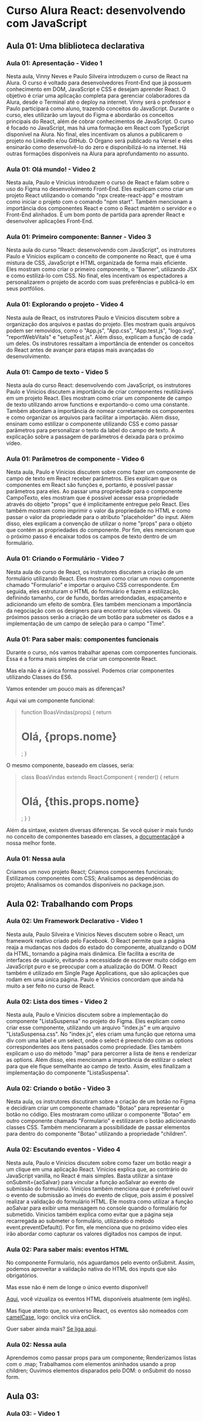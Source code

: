 # Curso Alura React: desenvolvendo com JavaScript

## Aula 01: Uma bliblioteca declarativa

### Aula 01: Apresentação - Video 1

Nesta aula, Vinny Neves e Paulo Silveira introduzem o curso de React na Alura. O curso é voltado para desenvolvedores Front-End que já possuem conhecimento em DOM, JavaScript e CSS e desejam aprender React. O objetivo é criar uma aplicação completa para gerenciar colaboradores da Alura, desde o Terminal até o deploy na internet. Vinny será o professor e Paulo participará como aluno, trazendo conceitos do JavaScript. Durante o curso, eles utilizarão um layout do Figma e abordarão os conceitos principais do React, além de cobrar conhecimentos de JavaScript. O curso é focado no JavaScript, mas há uma formação em React com TypeScript disponível na Alura. No final, eles incentivam os alunos a publicarem o projeto no LinkedIn e/ou GitHub. O Organo será publicado na Versel e eles ensinarão como desenvolvê-lo do zero e disponibilizá-lo na internet. Há outras formações disponíveis na Alura para aprofundamento no assunto.

### Aula 01: Olá mundo! - Video 2

Nesta aula, Paulo e Vinicius introduzem o curso de React e falam sobre o uso do Figma no desenvolvimento Front-End. Eles explicam como criar um projeto React utilizando o comando "npx create-react-app" e mostram como iniciar o projeto com o comando "npm start". Também mencionam a importância dos componentes React e como o React mantém o servidor e o Front-End alinhados. É um bom ponto de partida para aprender React e desenvolver aplicações Front-End.

### Aula 01: Primeiro componente: Banner - Video 3

Nesta aula do curso "React: desenvolvendo com JavaScript", os instrutores Paulo e Vinícios explicam o conceito de componente no React, que é uma mistura de CSS, JavaScript e HTML organizada de forma mais eficiente. Eles mostram como criar o primeiro componente, o "Banner", utilizando JSX e como estilizá-lo com CSS. No final, eles incentivam os espectadores a personalizarem o projeto de acordo com suas preferências e publicá-lo em seus portfólios.

### Aula 01: Explorando o projeto - Video 4

Nesta aula de React, os instrutores Paulo e Vinicios discutem sobre a organização dos arquivos e pastas do projeto. Eles mostram quais arquivos podem ser removidos, como o "App.js", "App.css", "App.test.js", "logo.svg", "reportWebVitals" e "setupTest.js". Além disso, explicam a função de cada um deles. Os instrutores ressaltam a importância de entender os conceitos do React antes de avançar para etapas mais avançadas do desenvolvimento.

### Aula 01: Campo de texto - Video 5

Nesta aula do curso React: desenvolvendo com JavaScript, os instrutores Paulo e Vinicios discutem a importância de criar componentes reutilizáveis em um projeto React. Eles mostram como criar um componente de campo de texto utilizando arrow functions e exportando-o como uma constante. Também abordam a importância de nomear corretamente os componentes e como organizar os arquivos para facilitar a importação. Além disso, ensinam como estilizar o componente utilizando CSS e como passar parâmetros para personalizar o texto da label do campo de texto. A explicação sobre a passagem de parâmetros é deixada para o próximo vídeo.

### Aula 01: Parâmetros de componente - Video 6

Nesta aula, Paulo e Vinicios discutem sobre como fazer um componente de campo de texto em React receber parâmetros. Eles explicam que os componentes em React são funções e, portanto, é possível passar parâmetros para eles. Ao passar uma propriedade para o componente CampoTexto, eles mostram que é possível acessar essa propriedade através do objeto "props" que é implicitamente entregue pelo React. Eles também mostram como imprimir o valor da propriedade no HTML e como passar o valor da propriedade para o atributo "placeholder" do input. Além disso, eles explicam a convenção de utilizar o nome "props" para o objeto que contém as propriedades do componente. Por fim, eles mencionam que o próximo passo é encaixar todos os campos de texto dentro de um formulário.

### Aula 01: Criando o Formulário - Video 7

Nesta aula do curso de React, os instrutores discutem a criação de um formulário utilizando React. Eles mostram como criar um novo componente chamado "Formulario" e importar o arquivo CSS correspondente. Em seguida, eles estruturam o HTML do formulário e fazem a estilização, definindo tamanho, cor de fundo, bordas arredondadas, espaçamento e adicionando um efeito de sombra. Eles também mencionam a importância da negociação com os designers para encontrar soluções viáveis. Os próximos passos serão a criação de um botão para submeter os dados e a implementação de um campo de seleção para o campo "Time".

### Aula 01: Para saber mais: componentes funcionais

Durante o curso, nós vamos trabalhar apenas com componentes funcionais. Essa é a forma mais simples de criar um componente React.

Mas ela não é a única forma possível. Podemos criar componentes utilizando Classes do ES6.

Vamos entender um pouco mais as diferenças?

Aqui vai um componente funcional:

>function BoasVindas(props) {
  return <h1>Olá, {props.nome}</h1>;
}

O mesmo componente, baseado em classes, seria:

>class BoasVindas extends React.Component {
  render() {
    return <h1>Olá, {this.props.nome}</h1>;
  }
}

Além da sintaxe, existem diversas diferenças. Se você quiser ir mais fundo no conceito de componentes baseado em classes, a [documentação](https://pt-br.legacy.reactjs.org/docs/components-and-props.html)é a nossa melhor fonte.

### Aula 01: Nessa aula

Criamos um novo projeto React;
Criamos componentes funcionais;
Estilizamos componentes com CSS;
Analisamos as dependências do projeto;
Analisamos os comandos disponíveis no package.json.

## Aula 02: Trabalhando com Props

### Aula 02: Um Framework Declarativo - Video 1

Nesta aula, Paulo Silveira e Vinicios Neves discutem sobre o React, um framework reativo criado pelo Facebook. O React permite que a página reaja a mudanças nos dados do estado do componente, atualizando o DOM da HTML, tornando a página mais dinâmica. Ele facilita a escrita de interfaces de usuário, evitando a necessidade de escrever muito código em JavaScript puro e se preocupar com a atualização do DOM. O React também é utilizado em Single Page Applications, que são aplicações que rodam em uma única página. Paulo e Vinicios concordam que ainda há muito a ser feito no curso de React.

### Aula 02: Lista dos times - Video 2

Nesta aula, Paulo e Vinicios discutem sobre a implementação do componente "ListaSuspensa" no projeto do Figma. Eles explicam como criar esse componente, utilizando um arquivo "index.js" e um arquivo "ListaSuspensa.css". No "index.js", eles criam uma função que retorna uma div com uma label e um select, onde o select é preenchido com as options correspondentes aos itens passados como propriedade. Eles também explicam o uso do método "map" para percorrer a lista de itens e renderizar as options. Além disso, eles mencionam a importância de estilizar o select para que ele fique semelhante ao campo de texto. Assim, eles finalizam a implementação do componente "ListaSuspensa".

### Aula 02: Criando o botão - Video 3

Nesta aula, os instrutores discutiram sobre a criação de um botão no Figma e decidiram criar um componente chamado "Botao" para representar o botão no código. Eles mostraram como utilizar o componente "Botao" em outro componente chamado "Formulario" e estilizaram o botão adicionando classes CSS. Também mencionaram a possibilidade de passar elementos para dentro do componente "Botao" utilizando a propriedade "children".

### Aula 02: Escutando eventos - Video 4

Nesta aula, Paulo e Vinicios discutem sobre como fazer um botão reagir a um clique em uma aplicação React. Vinicios explica que, ao contrário do JavaScript vanilla, no React é mais simples. Basta utilizar a sintaxe onSubmit={aoSalvar} para vincular a função aoSalvar ao evento de submissão do formulário. Vinicios também menciona que é preferível ouvir o evento de submissão ao invés do evento de clique, pois assim é possível realizar a validação do formulário HTML. Ele mostra como utilizar a função aoSalvar para exibir uma mensagem no console quando o formulário for submetido. Vinicios também explica como evitar que a página seja recarregada ao submeter o formulário, utilizando o método event.preventDefault(). Por fim, ele menciona que no próximo vídeo eles irão abordar como capturar os valores digitados nos campos de input.

### Aula 02: Para saber mais: eventos HTML

No componente Formulario, nós aguardamos pelo evento onSubmit. Assim, podemos aproveitar a validação nativa do HTML dos inputs que são obrigatórios.

Mas esse não é nem de longe o único evento disponível!

[Aqui](https://developer.mozilla.org/en-US/docs/Web/Events), você vizualiza os eventos HTML disponíveis atualmente (em inglês).

Mas fique atento que, no universo React, os eventos são nomeados com [camelCase](https://www.alura.com.br/artigos/convencoes-nomenclatura-camel-pascal-kebab-snake-case), logo: onclick vira onClick.

Quer saber ainda mais? [Se liga aqui](https://pt-br.legacy.reactjs.org/docs/handling-events.html).

### Aula 02: Nessa aula

Aprendemos como passar props para um componente;
Renderizamos listas com o .map;
Trabalhamos com elementos aninhados usando a prop children;
Ouvimos elementos disparados pelo DOM: o onSubmit do nosso form.

## Aula 03: 

### Aula 03:  - Video 1
